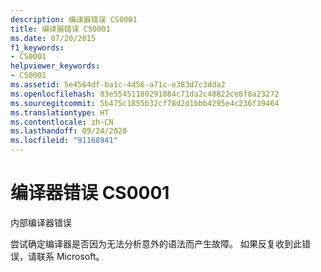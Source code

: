 ```yaml
---
description: 编译器错误 CS0001
title: 编译器错误 CS0001
ms.date: 07/20/2015
f1_keywords:
- CS0001
helpviewer_keywords:
- CS0001
ms.assetid: 5e4564df-ba1c-4d56-a71c-e383d7c3dda2
ms.openlocfilehash: 83e55451180291084c71da2c48822ce8f8a23272
ms.sourcegitcommit: 5b475c1855b32cf78d2d1bbb4295e4c236f39464
ms.translationtype: HT
ms.contentlocale: zh-CN
ms.lasthandoff: 09/24/2020
ms.locfileid: "91168941"
---
```

# <a name="compiler-error-cs0001"></a>编译器错误 CS0001

内部编译器错误

 尝试确定编译器是否因为无法分析意外的语法而产生故障。 如果反复收到此错误，请联系 Microsoft。

